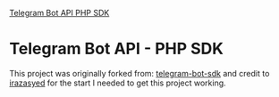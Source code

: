 [Telegram Bot API PHP SDK](https://user-images.githubusercontent.com/1915268/75023827-7879f780-54be-11ea-98c1-436a14e7e633.png)


Telegram Bot API - PHP SDK
==========================

This project was originally forked from: [telegram-bot-sdk](https://github.com/irazasyed/telegram-bot-sdk) and credit to [irazasyed](https://github.com/irazasyed) for the start I needed to get this project working.